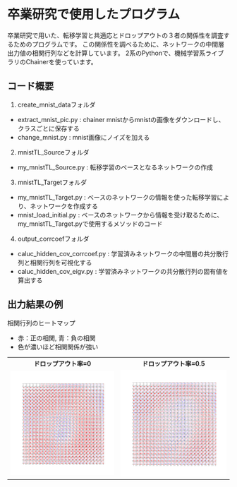 # 卒業研究で使用したプログラム
卒業研究で用いた、転移学習と共適応とドロップアウトの３者の関係性を調査するためのプログラムです。
この関係性を調べるために、ネットワークの中間層出力値の相関行列などを計算しています。
2系のPythonで、機械学習系ライブラリのChainerを使っています。

## コード概要
1. create_mnist_dataフォルダ
 * extract_mnist_pic.py : chainer mnistからmnistの画像をダウンロードし、クラスごとに保存する
 * change_mnist.py : mnist画像にノイズを加える
 
2. mnistTL_Sourceフォルダ
 * my_mnistTL_Source.py : 転移学習のベースとなるネットワークの作成

3. mnistTL_Targetフォルダ
 * my_mnistTL_Target.py : ベースのネットワークの情報を使った転移学習により、ネットワークを作成する
 * mnist_load_initial.py : ベースのネットワークから情報を受け取るために、my_mnistTL_Target.pyで使用するメソッドのコード
 
4. output_corrcoefフォルダ
 * caluc_hidden_cov_corrcoef.py : 学習済みネットワークの中間層の共分散行列と相関行列を可視化する
 * caluc_hidden_cov_eigv.py : 学習済みネットワークの共分散行列の固有値を算出する

## 出力結果の例
相関行列のヒートマップ
 * 赤：正の相関, 青：負の相関　
 * 色が濃いほど相関関係が強い
 
<table>
  <tr>
    <th>ドロップアウト率=0</th>
    <th>ドロップアウト率=0.5</th>
  </tr>
  <tr>
    <td><img src="./readme_figs/all_corrcoef_pic_conv1drop0_.png" alt="drawing" width="400px"/></td>
    <td><img src="./readme_figs/all_corrcoef_pic_conv1drop0.5_.png" alt="drawing" width="400px"/></td>
  </tr>
</table>
